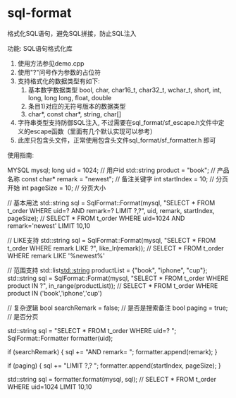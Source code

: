 # sql-format
格式化SQL语句，避免SQL拼接，防止SQL注入

功能: SQL语句格式化库

1. 使用方法参见demo.cpp
2. 使用"?"问号作为参数的占位符
3. 支持格式化的数据类型有如下:
   1) 基本数字数据类型 bool, char, char16_t, char32_t, wchar_t, short, int, long, long long, float, double
   2) 条目1)对应的无符号版本的数据类型
   3) char*, const char*, string, char[]
4. 字符串类型支持防御SQL注入, 不过需要在sql_format/sf_escape.h文件中定义的escape函数（里面有几个默认实现可以参考）
5. 此库只包含头文件，正常使用包含头文件sql_format/sf_formatter.h 即可



使用指南:

MYSQL mysql;
long uid = 1024; // 用户id 
std::string product = "book"; // 产品名称
const char* remark = "newest"; // 备注关键字
int startIndex = 10; // 分页开始
int pageSize = 10; // 分页大小

// 基本用法
std::string sql = SqlFormat::Format(mysql, "SELECT * FROM t_order WHERE uid=? AND remark=? LIMIT ?,?", uid, remark, startIndex, pageSize);
// SELECT * FROM t_order WHERE uid=1024 AND remark='newest' LIMIT 10,10



// LIKE支持 
std::string sql = SqlFormat::Format(mysql, "SELECT * FROM t_order WHERE remark LIKE ?", like_lr(remark));
// SELECT * FROM t_order WHERE remark LIKE '%newest%' 



// 范围支持 
std::list<std::string> productList = {"book", "iphone", "cup"};
std::string sql = SqlFormat::Format(mysql, "SELECT * FROM t_order WHERE product IN ?", in_range(productList));
// SELECT * FROM t_order WHERE product IN ('book','iphone','cup') 



// 复杂逻辑 
bool searchRemark = false; // 是否是搜索备注
bool paging = true; // 是否分页

std::string sql = "SELECT * FROM t_order WHERE uid=? ";
SqlFormat::Formatter formatter(uid);

if (searchRemark)
{
    sql += "AND remark= ";
    formatter.append(remark);
}

if (paging)
{
    sql += "LIMIT ?,? ";
    formatter.append(startIndex, pageSize);
}

std::string sql = formatter.format(mysql, sql);
// SELECT * FROM t_order WHERE uid=1024 LIMIT 10,10
